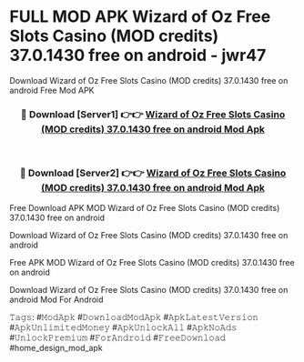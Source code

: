 # FULL MOD APK Wizard of Oz Free Slots Casino (MOD credits) 37.0.1430 free on android - jwr47
Download Wizard of Oz Free Slots Casino (MOD credits) 37.0.1430 free on android Free Mod APK

<div align="center">
<h3>🔴 Download [Server1] 👉👉 <a href="https://apk-comot.site?title=Wizard_of_Oz_Free_Slots_Casino_(MOD_credits)_37.0.1430_free_on_android">Wizard of Oz Free Slots Casino (MOD credits) 37.0.1430 free on android Mod Apk</a></h3><br>

<h3>🔴 Download [Server2] 👉👉 <a href="https://apk-comot.site?title=Wizard_of_Oz_Free_Slots_Casino_(MOD_credits)_37.0.1430_free_on_android">Wizard of Oz Free Slots Casino (MOD credits) 37.0.1430 free on android Mod Apk</a></h3>
</div>


Free Download APK MOD Wizard of Oz Free Slots Casino (MOD credits) 37.0.1430 free on android

Download Wizard of Oz Free Slots Casino (MOD credits) 37.0.1430 free on android 

Free APK MOD Wizard of Oz Free Slots Casino (MOD credits) 37.0.1430 free on android 

Download Wizard of Oz Free Slots Casino (MOD credits) 37.0.1430 free on android Mod For Android

𝚃𝚊𝚐𝚜: #𝙼𝚘𝚍𝙰𝚙𝚔 #𝙳𝚘𝚠𝚗𝚕𝚘𝚊𝚍𝙼𝚘𝚍𝙰𝚙𝚔 #𝙰𝚙𝚔𝙻𝚊𝚝𝚎𝚜𝚝𝚅𝚎𝚛𝚜𝚒𝚘𝚗 #𝙰𝚙𝚔𝚄𝚗𝚕𝚒𝚖𝚒𝚝𝚎𝚍𝙼𝚘𝚗𝚎𝚢 #𝙰𝚙𝚔𝚄𝚗𝚕𝚘𝚌𝚔𝙰𝚕𝚕 #𝙰𝚙𝚔𝙽𝚘𝙰𝚍𝚜 #𝚄𝚗𝚕𝚘𝚌𝚔𝙿𝚛𝚎𝚖𝚒𝚞𝚖 #𝙵𝚘𝚛𝙰𝚗𝚍𝚛𝚘𝚒𝚍 #𝙵𝚛𝚎𝚎𝙳𝚘𝚠𝚗𝚕𝚘𝚊𝚍 #home_design_mod_apk